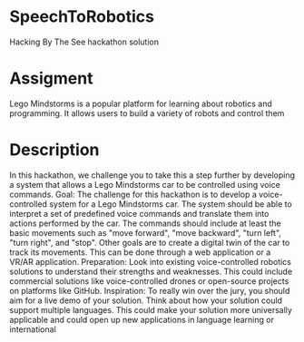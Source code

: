 # SpeechToRobotics
Hacking By The See hackathon solution 

# Assigment
Lego Mindstorms is a popular platform for learning about robotics and programming. It allows users to build a variety of robots and control them

# Description
In this hackathon, we challenge you to take this a step further by developing a system that allows a Lego Mindstorms car to be controlled using voice commands.
Goal: The challenge for this hackathon is to develop a voice-controlled system for a Lego Mindstorms car. The system should be able to interpret a set of predefined voice commands and translate them into actions performed by the car. The commands should include at least the basic movements such as "move forward", "move backward", "turn left", "turn right", and
"stop". Other goals are to create a digital twin of the car to track its movements. This can be done through a web application or a VR/AR application.
Preparation: Look into existing voice-controlled robotics solutions to understand their strengths and weaknesses. This could include commercial solutions like voice-controlled drones or open-source projects on platforms like GitHub.
Inspiration: To really win over the jury, you should aim for a live demo of your solution. Think about how your solution could support multiple languages. This could make your solution more universally applicable and could open up new applications in language learning or international
